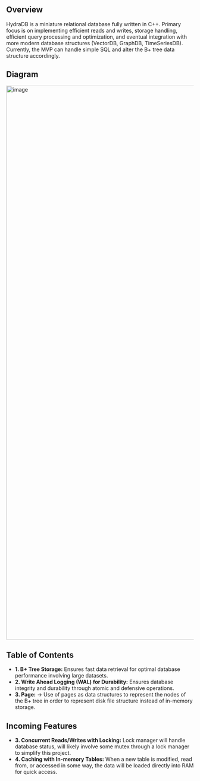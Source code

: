 ## Overview
HydraDB is a miniature relational database fully written in C++. Primary focus is on implementing efficient reads and writes, storage handling, efficient query processing and optimization, and eventual integration with more modern database structures (VectorDB, GraphDB, TimeSeriesDB). Currently, the MVP can handle simple SQL and alter the B+ tree data structure accordingly. 

## Diagram
<img width="3024" height="1490" alt="image" src="https://github.com/user-attachments/assets/024b82ac-b087-43d1-946a-c6683b146cec" />

## Table of Contents
- **1. B+ Tree Storage:** Ensures fast data retrieval for optimal database performance involving large datasets.
- **2. Write Ahead Logging (WAL) for Durability:** Ensures database integrity and durability through atomic and defensive operations. 
- **3. Page:** -> Use of pages as data structures to represent the nodes of the B+ tree in order to represent disk file structure instead of in-memory storage. 

## Incoming Features
- **3. Concurrent Reads/Writes with Locking:** Lock manager will handle database status, will likely involve some mutex through a lock manager to simplify this project. 
- **4. Caching with In-memory Tables:** When a new table is modified, read from, or accessed in some way, the data will be loaded directly into RAM for quick access. 
